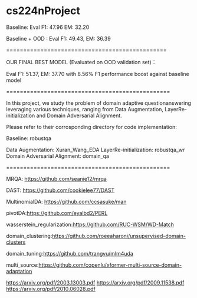 # cs224nProject

Baseline: Eval F1: 47.96   EM: 32.20

Baseline + OOD : Eval F1: 49.43, EM: 36.39

===============================================

OUR FINAL BEST MODEL (Evaluated on OOD validation set)：

Eval F1: 51.37, EM: 37.70 with 8.56% F1 performance boost against baseline model

================================================

In this project, we study the problem of domain adaptive questionanswering leveraging various techniques, ranging from Data Augmentation, LayerRe-initialization and Domain Adversarial Alignment.  

Please refer to their corrosponding directory for code implementation:

Baseline: robustqa

Data Augmentation: Xuran_Wang_EDA
LayerRe-initialization: robustqa_wr
Domain Adversarial Alignment: domain_qa

================================================


MRQA: https://github.com/seanie12/mrqa

DAST: https://github.com/cookielee77/DAST

MultinomialDA: https://github.com/ccsasuke/man

pivotDA:https://github.com/eyalbd2/PERL

wasserstein_regularization:https://github.com/RUC-WSM/WD-Match

domain_clustering:https://github.com/roeeaharoni/unsupervised-domain-clusters

domain_tuning:https://github.com/trangvu/mlm4uda

multi_source:https://github.com/copenlu/xformer-multi-source-domain-adaptation


https://arxiv.org/pdf/2003.13003.pdf
https://arxiv.org/pdf/2009.11538.pdf
https://arxiv.org/pdf/2010.06028.pdf
